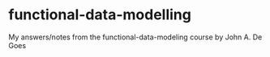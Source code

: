 # functional-data-modelling
My answers/notes from the functional-data-modeling course by John A. De Goes
